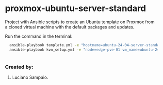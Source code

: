 # proxmox-ubuntu-server-standard
Project with Ansible scripts to create an Ubuntu template on Proxmox from a cloned virtual machine with the default packages and updates.

Run the command in the terminal:
```bash
  ansible-playbook template.yml -e "hostname=ubuntu-24-04-server-standard"
  ansible-playbook kvm_setup.yml -e "node=edge-pve-01 vm_name=ubuntu-24-04-server-standard"
```

#
### Created by:

1. Luciano Sampaio.
